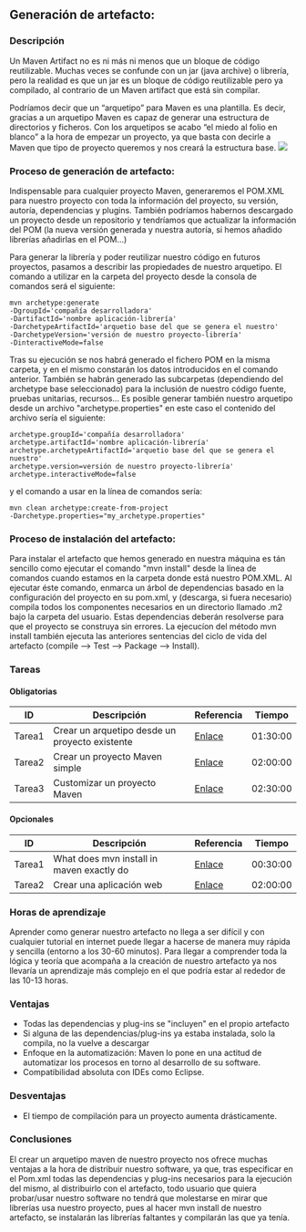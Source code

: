 
##  Generación de artefacto:

### Descripción
Un Maven Artifact no es ni más ni menos que un bloque de código reutilizable. Muchas veces se confunde con un jar (java archive)  o librería, pero la realidad es que un jar es un bloque de código reutilizable pero ya compilado, al contrario de un Maven artifact que está sin compilar.

Podríamos decir que un “arquetipo” para Maven es una plantilla. Es decir, gracias a un arquetipo Maven es capaz de generar una estructura de directorios y ficheros.
Con los arquetipos se acabo “el miedo al folio en blanco” a la hora de empezar un proyecto, ya que basta con decirle a Maven que tipo de proyecto queremos y nos creará la estructura base.
![](https://i.imgur.com/W9kHuHg.png)

### Proceso de generación de artefacto:
Indispensable para cualquier proyecto Maven, generaremos el POM.XML para nuestro proyecto con toda la información del proyecto, su versión, autoría, dependencias y plugins. También podríamos habernos descargado un proyecto desde un repositorio y tendríamos que actualizar la información del POM (la nueva versión generada y nuestra autoría, si hemos añadido librerías añadirlas en el POM...)

Para generar la librería y poder reutilizar nuestro código en futuros proyectos, pasamos a describir las propiedades de nuestro arquetipo.  El comando a utilizar en la carpeta del proyecto desde la consola de comandos será el siguiente:
```
mvn archetype:generate 
-DgroupId='compañía desarrolladora' 
-DartifactId='nombre aplicación-librería'
-DarchetypeArtifactId='arquetio base del que se genera el nuestro' 
-DarchetypeVersion='versión de nuestro proyecto-librería'
-DinteractiveMode=false
```
Tras su ejecución se nos habrá generado el fichero POM en la misma carpeta, y en el mismo constarán los datos introducidos en el comando anterior. También se habrán generado las subcarpetas (dependiendo del archetype base seleccionado) para la inclusión de nuestro código fuente, pruebas unitarias, recursos...
Es posible generar también nuestro arquetipo desde un archivo "archetype.properties" en este caso el contenido del archivo sería el siguiente:
```
archetype.groupId='compañía desarrolladora'
archetype.artifactId='nombre aplicación-librería'
archetype.archetypeArtifactId='arquetio base del que se genera el nuestro' 
archetype.version=versión de nuestro proyecto-librería'
archetype.interactiveMode=false
```
y el comando a usar en la línea de comandos sería:
```
mvn clean archetype:create-from-project 
-Darchetype.properties="my_archetype.properties"
```

### Proceso de instalación del artefacto:
Para instalar el artefacto que hemos generado en nuestra máquina es tán sencillo como ejecutar el comando "mvn install" desde la línea de comandos cuando estamos en la carpeta donde está nuestro POM.XML. Al ejecutar éste comando, enmarca un árbol de dependencias basado en la configuración del proyecto en su pom.xml, y (descarga, si fuera necesario) compila todos los componentes necesarios en un directorio llamado .m2 bajo la carpeta del usuario. Estas dependencias deberán resolverse para que el proyecto se construya sin errores.
La ejecucíon del método mvn install también ejecuta las anteriores sentencias del ciclo de vida del artefacto (compile --> Test --> Package --> Install).
### Tareas

#### Obligatorias

| ID      | Descripción | Referencia | Tiempo  |
| ------- | ----------- | ---------- | ------- |
| Tarea1  | Crear un arquetipo desde un proyecto existente       | [Enlace](https://sdos.es/blog/como-crear-un-arquetipo-maven-desde-un-proyecto-existente) | 01:30:00|
| Tarea2         | Crear un proyecto Maven simple          | [Enlace](https://books.sonatype.com/mvnex-book/reference/simple-project-sect-intro.html)           | 02:00:00  |
| Tarea3  | Customizar un proyecto Maven           | [Enlace](https://books.sonatype.com/mvnex-book/reference/customizing.html)           | 02:30:00 |


#### Opcionales

| ID      | Descripción | Referencia | Tiempo  |
| ------- | ----------- | ---------- | ------- |
| Tarea1  |What does mvn install in maven exactly do        | [Enlace](https://stackoverflow.com/questions/10533828/what-does-mvn-install-in-maven-exactly-do) | 00:30:00|
| Tarea2         | Crear una aplicación web           | [Enlace](https://books.sonatype.com/mvnex-book/reference/web.html)           |02:00:00           |

### Horas de aprendizaje
Aprender como generar nuestro artefacto no llega a ser difícil y con cualquier tutorial en internet puede llegar a hacerse de manera muy rápida y sencilla (entorno a los 30-60 minutos). Para llegar a comprender toda la lógica y teoría que acompaña a la creación de nuestro artefacto ya nos llevaría un aprendizaje más complejo en el que podría estar al rededor de las 10-13 horas.
### Ventajas
* Todas las dependencias y plug-ins se "incluyen" en el propio artefacto
* Si alguna de las dependencias/plug-ins ya estaba instalada, solo la compila, no la vuelve a descargar
* Enfoque en la automatización: Maven lo pone en una actitud de automatizar los procesos en torno al desarrollo de su software.
* Compatibilidad absoluta con IDEs como Eclipse.
### Desventajas
* El tiempo de compilación para un proyecto aumenta drásticamente.
### Conclusiones
El crear un arquetipo maven de nuestro proyecto nos ofrece muchas ventajas a la hora de distribuir nuestro software, ya que, tras especificar en el Pom.xml todas las dependencias y plug-ins necesarios para la ejecución del mismo, al distribuirlo con el artefacto, todo usuario que quiera probar/usar nuestro software no tendrá que molestarse en mirar que librerías usa nuestro proyecto, pues al hacer mvn install de nuestro artefacto, se instalarán las librerías faltantes y compilarán las que ya tenía.

